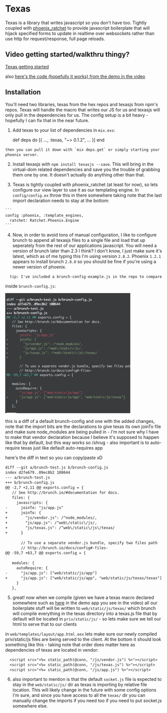 # Texas

Texas is a library that writes javascript so you don't have too.  Tightly coupled with [phoenix_ratchet](https://github.com/iamvery/phoenix_ratchet) to provide javascript boilerplate that will hijack specified forms to update in realtime over websockets rather than use http for request/response, full page reloads.

## Video getting started/walkthru thingy?

[Texas getting started](https://youtu.be/Ec8eZZrXMxQ)

also [here's the code (hopefully it works) from the demo in the video](https://github.com/dgmcguire/texas_demo)

## Installation

You'll need two libraries, texas from the hex repos and texasjs from npm's repos.  Texas will handle the macro that writes our JS for us and texasjs will only pull in the dependencies for us. The config setup is a bit heavy - hopefully I can fix that in the near future.

  1. Add texas to your list of dependencies in `mix.exs`:

        def deps do
          [{
            ...,
            :texas, "~> 0.1.2",
            ...
          }]
        end

    then you can pull it down with `mix deps.get` or simply starting your phoenix server.

  2. Install texasjs with `npm install texasjs --save`.  This will bring in the virtual-dom related dependencies and save you the trouble of grabbing them one by one.  It doesn't actually do anything other than that.

  3. Texas is tightly coupled with phoenix_ratchet (at least for now), so lets configure our view layer to use it as our templating engine.  In `config/config.ex` throw this in there somewhere taking note that the last import declaration needs to stay at the bottom:

    ```
    config :phoenix, :template_engines,
      ratchet: Ratchet.Phoenix.Engine
    ```

  4. Now, in order to avoid tons of manual configuration, I like to configure brunch to append all texasjs files to a single file and load that up seperately from the rest of our applications javascript.  You will need a version of brunch later than 2.3 I think?  I don't know, I just make sure it's latest, which as of me typing this I'm using version `2.8.2`.  Phoenix `1.2.1` appears to install brunch `2.8.0` so you should be fine if you're using a newer version of phoenix.

```
  tip: I've included a brunch-config-example.js in the repo to compare
```

  inside `brunch-config.js`:

<img src="/images/brunch-diff.png" width="400">

  this is a diff of a default brunch-config and one with the added changes, note that the import bits are the declarations to give texas its own joinTo file and make sure node_modules are being pulled in  - I'm not sure why I have to make that vendor declaration because I believe it's supposed to happen like that by default, but this way works so /shrug - also important is to auto-require texas just like default auto-requires app

here's the diff in text so you can copy/paste xD

```
diff --git a/brunch-test.js b/brunch-config.js
index d2fe679..09ec8b2 100644
--- a/brunch-test.js
+++ b/brunch-config.js
@@ -2,7 +2,11 @@ exports.config = {
   // See http://brunch.io/#documentation for docs.
   files: {
     javascripts: {
-      joinTo: "js/app.js"
+      joinTo: {
+        "js/vendor.js": /^node_modules/,
+        "js/app.js": /^web\/static\/js/,
+        "js/texas.js": /^web\/static\/js\/texas/
+      }

       // To use a separate vendor.js bundle, specify two files path
       // http://brunch.io/docs/config#-files-
@@ -59,7 +63,7 @@ exports.config = {

   modules: {
     autoRequire: {
-      "js/app.js": ["web/static/js/app"]
+      "js/app.js": ["web/static/js/app", "web/static/js/texas/texas"]
     }
   },
```

  5.  great! now when we compile (given we have a texas macro declared somewhere such as [here](https://github.com/dgmcguire/texas_demo/blob/master/web/views/page_view.ex#L4-L6) in the demo app you see in the video) all our boilerplate stuff will be written to `web/static/js/texas/` which brunch will compile everything in the texas directory into a texas.js file that by default will be located in `priv/static/js/` - so lets make sure we tell our html to serve that to our clients

  in `web/templates/layout/app.html.eex` lets make sure our newly compiled priv/static/js files are being served to the client.  At the bottom it should look something like this - taking note that order does matter here as dependencies of texas are located in vendor:

  ```
    <script src="<%= static_path(@conn, "/js/vendor.js") %>"></script>
    <script src="<%= static_path(@conn, "/js/texas.js") %>"></script>
    <script src="<%= static_path(@conn, "/js/app.js") %>"></script>
  ```

  6. also important to mention is that the default `socket.js` file is expected to stay in the `web/static/js/` dir as texas is importing by relative file location.  This will likely change in the future with some config options I'm sure, and since you have access to all the `texas/` dir you can manually change the imports if you need too if you need to put socket.js somewhere else.
